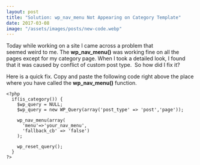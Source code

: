 ```yaml
---
layout: post
title: "Solution: wp_nav_menu Not Appearing on Category Template"
date: 2017-03-08
image: "/assets/images/posts/new-code.webp"
---
```

Today while working on a site I came across a problem that seemed weird to me. The **wp_nav_menu()** was working fine on all the pages except for my category page. When I took a detailed look, I found that it was caused by conflict of custom post type.  So how did I fix it?

Here is a quick fix. Copy and paste the following code right above the place where you have called the **wp_nav_menu()** function.

```
<?php
  if(is_category()) {
    $wp_query = NULL;
    $wp_query = new WP_Query(array('post_type' => 'post','page'));

    wp_nav_menu(array(
      'menu'=>'your_nav_menu',
      'fallback_cb' => 'false')
    );

    wp_reset_query();
  }
?>
```